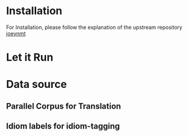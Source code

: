 # Installation
For Installation, please follow the explanation of the upstream repository [joeynmt](https://github.com/joeynmt/joeynmt/tree/main)
# Let it Run

# Data source
## Parallel Corpus for Translation 
## Idiom labels for idiom-tagging
